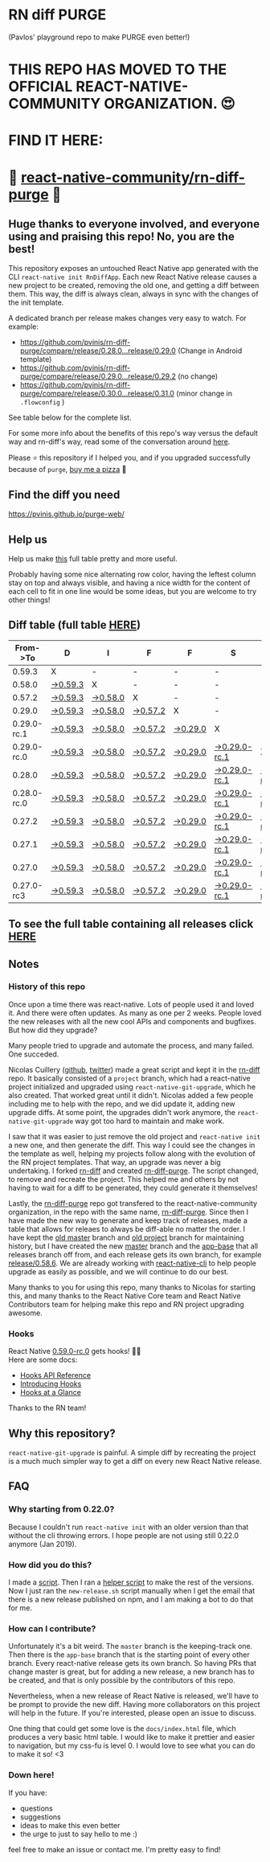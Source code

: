 # RN diff PURGE
(Pavlos' playground repo to make PURGE even better!)

# THIS REPO HAS MOVED TO THE OFFICIAL REACT-NATIVE-COMMUNITY ORGANIZATION. 😍
# FIND IT HERE:  
# 💪 [react-native-community/rn-diff-purge](https://github.com/react-native-community/rn-diff-purge) 🎉
## Huge thanks to everyone involved, and everyone using and praising this repo! No, you are the best!

This repository exposes an untouched React Native app generated with the CLI
`react-native init RnDiffApp`. Each new React Native release causes a new project to be created, removing the old one, and getting a diff between them. This way, the diff is always clean, always in sync with the changes of the init template.

A dedicated branch per release makes changes very easy
to watch. For example:

* https://github.com/pvinis/rn-diff-purge/compare/release/0.28.0...release/0.29.0
(Change in Android template)
* https://github.com/pvinis/rn-diff-purge/compare/release/0.29.0...release/0.29.2
(no change)
* https://github.com/pvinis/rn-diff-purge/compare/release/0.30.0...release/0.31.0
(minor change in `.flowconfig` )

See table below for the complete list.

For some more info about the benefits of this repo's way versus the default way and rn-diff's way, read some of the conversation around [here](https://github.com/react-native-community/discussions-and-proposals/issues/68#issuecomment-452227478).

Please :star: this repository if I helped you, and if you upgraded successfully because of `purge`, [buy me a pizza](https://www.buymeacoffee.com/DGWwHVZ4s) :pizza:

## Find the diff you need
https://pvinis.github.io/purge-web/

## Help us
Help us make [this](https://pvinis.github.io/rn-diff-purge) full table pretty and more useful.

Probably having some nice alternating row color, having the leftest column stay on top and always visible, and having a nice width for the content of each cell to fit in one line would be some ideas, but you are welcome to try other things!

## Diff table (full table [HERE](https://pvinis.github.io/rn-diff-purge))

| From->To    | D                                                                                               | I                                                                                               | F                                                                                               | F                                                                                               | S                                                                                                         |                                                                                                           | =                                                                                               | =                                                                                                        |                                                                                                | F                                                                                              | U                                                                                              | N   |
| ----------- | ----------------------------------------------------------------------------------------------- | ----------------------------------------------------------------------------------------------- | ----------------------------------------------------------------------------------------------- | ----------------------------------------------------------------------------------------------- | --------------------------------------------------------------------------------------------------------- | --------------------------------------------------------------------------------------------------------- | ----------------------------------------------------------------------------------------------- | -------------------------------------------------------------------------------------------------------- | ---------------------------------------------------------------------------------------------- | ---------------------------------------------------------------------------------------------- | ---------------------------------------------------------------------------------------------- | --- |
| 0.59.3      | X                                                                                               | -                                                                                               | -                                                                                               | -                                                                                               | -                                                                                                         | -                                                                                                         | -                                                                                               | -                                                                                                        | -                                                                                              | -                                                                                              | -                                                                                              | -   |
| 0.58.0      | [->0.59.3](https://github.com/pvinis/rn-diff-purge/compare/release/0.58.0..release/0.59.3)      | X                                                                                               | -                                                                                               | -                                                                                               | -                                                                                                         | -                                                                                                         | -                                                                                               | -                                                                                                        | -                                                                                              | -                                                                                              | -                                                                                              | -   |
| 0.57.2      | [->0.59.3](https://github.com/pvinis/rn-diff-purge/compare/release/0.57.2..release/0.59.3)      | [->0.58.0](https://github.com/pvinis/rn-diff-purge/compare/release/0.57.2..release/0.58.0)      | X                                                                                               | -                                                                                               | -                                                                                                         | -                                                                                                         | -                                                                                               | -                                                                                                        | -                                                                                              | -                                                                                              | -                                                                                              | -   |
| 0.29.0      | [->0.59.3](https://github.com/pvinis/rn-diff-purge/compare/release/0.29.0..release/0.59.3)      | [->0.58.0](https://github.com/pvinis/rn-diff-purge/compare/release/0.29.0..release/0.58.0)      | [->0.57.2](https://github.com/pvinis/rn-diff-purge/compare/release/0.29.0..release/0.57.2)      | X                                                                                               | -                                                                                                         | -                                                                                                         | -                                                                                               | -                                                                                                        | -                                                                                              | -                                                                                              | -                                                                                              | -   |
| 0.29.0-rc.1 | [->0.59.3](https://github.com/pvinis/rn-diff-purge/compare/release/0.29.0-rc.1..release/0.59.3) | [->0.58.0](https://github.com/pvinis/rn-diff-purge/compare/release/0.29.0-rc.1..release/0.58.0) | [->0.57.2](https://github.com/pvinis/rn-diff-purge/compare/release/0.29.0-rc.1..release/0.57.2) | [->0.29.0](https://github.com/pvinis/rn-diff-purge/compare/release/0.29.0-rc.1..release/0.29.0) | X                                                                                                         | -                                                                                                         | -                                                                                               | -                                                                                                        | -                                                                                              | -                                                                                              | -                                                                                              | -   |
| 0.29.0-rc.0 | [->0.59.3](https://github.com/pvinis/rn-diff-purge/compare/release/0.29.0-rc.0..release/0.59.3) | [->0.58.0](https://github.com/pvinis/rn-diff-purge/compare/release/0.29.0-rc.0..release/0.58.0) | [->0.57.2](https://github.com/pvinis/rn-diff-purge/compare/release/0.29.0-rc.0..release/0.57.2) | [->0.29.0](https://github.com/pvinis/rn-diff-purge/compare/release/0.29.0-rc.0..release/0.29.0) | [->0.29.0-rc.1](https://github.com/pvinis/rn-diff-purge/compare/release/0.29.0-rc.0..release/0.29.0-rc.1) | X                                                                                                         | -                                                                                               | -                                                                                                        | -                                                                                              | -                                                                                              | -                                                                                              | -   |
| 0.28.0      | [->0.59.3](https://github.com/pvinis/rn-diff-purge/compare/release/0.28.0..release/0.59.3)      | [->0.58.0](https://github.com/pvinis/rn-diff-purge/compare/release/0.28.0..release/0.58.0)      | [->0.57.2](https://github.com/pvinis/rn-diff-purge/compare/release/0.28.0..release/0.57.2)      | [->0.29.0](https://github.com/pvinis/rn-diff-purge/compare/release/0.28.0..release/0.29.0)      | [->0.29.0-rc.1](https://github.com/pvinis/rn-diff-purge/compare/release/0.28.0..release/0.29.0-rc.1)      | [->0.29.0-rc.0](https://github.com/pvinis/rn-diff-purge/compare/release/0.28.0..release/0.29.0-rc.0)      | X                                                                                               | -                                                                                                        | -                                                                                              | -                                                                                              | -                                                                                              | -   |
| 0.28.0-rc.0 | [->0.59.3](https://github.com/pvinis/rn-diff-purge/compare/release/0.28.0-rc.0..release/0.59.3) | [->0.58.0](https://github.com/pvinis/rn-diff-purge/compare/release/0.28.0-rc.0..release/0.58.0) | [->0.57.2](https://github.com/pvinis/rn-diff-purge/compare/release/0.28.0-rc.0..release/0.57.2) | [->0.29.0](https://github.com/pvinis/rn-diff-purge/compare/release/0.28.0-rc.0..release/0.29.0) | [->0.29.0-rc.1](https://github.com/pvinis/rn-diff-purge/compare/release/0.28.0-rc.0..release/0.29.0-rc.1) | [->0.29.0-rc.0](https://github.com/pvinis/rn-diff-purge/compare/release/0.28.0-rc.0..release/0.29.0-rc.0) | [->0.28.0](https://github.com/pvinis/rn-diff-purge/compare/release/0.28.0-rc.0..release/0.28.0) | X                                                                                                        | -                                                                                              | -                                                                                              | -                                                                                              | -   |
| 0.27.2      | [->0.59.3](https://github.com/pvinis/rn-diff-purge/compare/release/0.27.2..release/0.59.3)      | [->0.58.0](https://github.com/pvinis/rn-diff-purge/compare/release/0.27.2..release/0.58.0)      | [->0.57.2](https://github.com/pvinis/rn-diff-purge/compare/release/0.27.2..release/0.57.2)      | [->0.29.0](https://github.com/pvinis/rn-diff-purge/compare/release/0.27.2..release/0.29.0)      | [->0.29.0-rc.1](https://github.com/pvinis/rn-diff-purge/compare/release/0.27.2..release/0.29.0-rc.1)      | [->0.29.0-rc.0](https://github.com/pvinis/rn-diff-purge/compare/release/0.27.2..release/0.29.0-rc.0)      | [->0.28.0](https://github.com/pvinis/rn-diff-purge/compare/release/0.27.2..release/0.28.0)      | [->0.28.0-rc.0](https://github.com/pvinis/rn-diff-purge/compare/release/0.27.2..release/0.28.0-rc.0)     | X                                                                                              | -                                                                                              | -                                                                                              | -   |
| 0.27.1      | [->0.59.3](https://github.com/pvinis/rn-diff-purge/compare/release/0.27.1..release/0.59.3)      | [->0.58.0](https://github.com/pvinis/rn-diff-purge/compare/release/0.27.1..release/0.58.0)      | [->0.57.2](https://github.com/pvinis/rn-diff-purge/compare/release/0.27.1..release/0.57.2)      | [->0.29.0](https://github.com/pvinis/rn-diff-purge/compare/release/0.27.1..release/0.29.0)      | [->0.29.0-rc.1](https://github.com/pvinis/rn-diff-purge/compare/release/0.27.1..release/0.29.0-rc.1)      | [->0.29.0-rc.0](https://github.com/pvinis/rn-diff-purge/compare/release/0.27.1..release/0.29.0-rc.0)      | [->0.28.0](https://github.com/pvinis/rn-diff-purge/compare/release/0.27.1..release/0.28.0)      | [->0.28.0-rc.0](https://github.com/pvinis/rn-diff-purge/compare/release/0.27.1..release/0.28.0-rc.0)     | [->0.27.2](https://github.com/pvinis/rn-diff-purge/compare/release/0.27.1..release/0.27.2)     | X                                                                                              | -                                                                                              | -   |
| 0.27.0      | [->0.59.3](https://github.com/pvinis/rn-diff-purge/compare/release/0.27.0..release/0.59.3)      | [->0.58.0](https://github.com/pvinis/rn-diff-purge/compare/release/0.27.0..release/0.58.0)      | [->0.57.2](https://github.com/pvinis/rn-diff-purge/compare/release/0.27.0..release/0.57.2)      | [->0.29.0](https://github.com/pvinis/rn-diff-purge/compare/release/0.27.0..release/0.29.0)      | [->0.29.0-rc.1](https://github.com/pvinis/rn-diff-purge/compare/release/0.27.0..release/0.29.0-rc.1)      | [->0.29.0-rc.0](https://github.com/pvinis/rn-diff-purge/compare/release/0.27.0..release/0.29.0-rc.0)      | [->0.28.0](https://github.com/pvinis/rn-diff-purge/compare/release/0.27.0..release/0.28.0)      | [->0.28.0-rc.0](https://github.com/pvinis/rn-diff-purge/compare/release/0.27.0..release/0.28.0-rc.0)     | [->0.27.2](https://github.com/pvinis/rn-diff-purge/compare/release/0.27.0..release/0.27.2)     | [->0.27.1](https://github.com/pvinis/rn-diff-purge/compare/release/0.27.0..release/0.27.1)     | X                                                                                              | -   |
| 0.27.0-rc3  | [->0.59.3](https://github.com/pvinis/rn-diff-purge/compare/release/0.27.0-rc3..release/0.59.3)  | [->0.58.0](https://github.com/pvinis/rn-diff-purge/compare/release/0.27.0-rc3..release/0.58.0)  | [->0.57.2](https://github.com/pvinis/rn-diff-purge/compare/release/0.27.0-rc3..release/0.57.2)  | [->0.29.0](https://github.com/pvinis/rn-diff-purge/compare/release/0.27.0-rc3..release/0.29.0)  | [->0.29.0-rc.1](https://github.com/pvinis/rn-diff-purge/compare/release/0.27.0-rc3..release/0.29.0-rc.1)  | [->0.29.0-rc.0](https://github.com/pvinis/rn-diff-purge/compare/release/0.27.0-rc3..release/0.29.0-rc.0)  | [->0.28.0](https://github.com/pvinis/rn-diff-purge/compare/release/0.27.0-rc3..release/0.28.0)  | [->0.28.0-rc.0](https://github.com/pvinis/rn-diff-purge/compare/release/0.27.0-rc3..release/0.28.0-rc.0) | [->0.27.2](https://github.com/pvinis/rn-diff-purge/compare/release/0.27.0-rc3..release/0.27.2) | [->0.27.1](https://github.com/pvinis/rn-diff-purge/compare/release/0.27.0-rc3..release/0.27.1) | [->0.27.0](https://github.com/pvinis/rn-diff-purge/compare/release/0.27.0-rc3..release/0.27.0) | X   |

## To see the full table containing all releases click [HERE](https://pvinis.github.io/rn-diff-purge)

## Notes

### History of this repo

Once upon a time there was react-native. Lots of people used it and loved it. And there were often updates. As many as one per 2 weeks. People loved the new releases with all the new cool APIs and components and bugfixes. But how did they upgrade?

Many people tried to upgrade and automate the process, and many failed. One succeded.

Nicolas Cuillery ([github](https://github.com/ncuillery), [twitter](https://twitter.com/ncuillery)) made a great script and kept it in the [rn-diff](https://github.com/ncuillery/rn-diff) repo. It basically consisted of a `project` branch, which had a react-native project initialized and upgraded using `react-native-git-upgrade`, which he also created. That worked great until it didn't. Nicolas added a few people including me to help with the repo, and we did update it, adding new upgrade diffs. At some point, the upgrades didn't work anymore, the `react-native-git-upgrade` way got too hard to maintain and make work.

I saw that it was easier to just remove the old project and `react-native init` a new one, and then generate the diff. This way I could see the changes in the template as well, helping my projects follow along with the evolution of the RN project templates. That way, an upgrade was never a big undertaking. I forked [rn-diff](https://github.com/ncuillery/rn-diff) and created [rn-diff-purge](https://github.com/pvinis/rn-diff-purge). The script changed, to remove and recreate the project. This helped me and others by not having to wait for a diff to be generated, they could generate it themselves!

Lastly, the [rn-diff-purge](https://github.com/pvinis/rn-diff-purge) repo got transfered to the react-native-community organization, in the repo with the same name, [rn-diff-purge](https://github.com/react-native-community/rn-diff-purge). Since then I have made the new way to generate and keep track of releases, made a table that allows for releaes to always be diff-able no matter the order. I have kept the [old master](https://github.com/pvinis/rn-diff-purge/tree/old/master) branch and [old project](https://github.com/pvinis/rn-diff-purge/tree/old/project) branch for maintaining history, but I have created the new [master](https://github.com/pvinis/rn-diff-purge/tree/master) branch and the [app-base](https://github.com/pvinis/rn-diff-purge/tree/app-base) that all releases branch off from, and each release gets its own branch, for example [release/0.58.6](https://github.com/pvinis/rn-diff-purge/tree/release/0.58.6). We are already working with [react-native-cli](https://github.com/react-native-community/react-native-cli) to help people upgrade as easily as possible, and we will continue to do our best.

Many thanks to you for using this repo, many thanks to Nicolas for starting this, and many thanks to the React Native Core team and React Native Contributors team for helping make this repo and RN project upgrading awesome.

### Hooks
React Native [0.59.0-rc.0](https://github.com/pvinis/rn-diff-purge#version-changes) gets hooks! 🎉🥳  
Here are some docs:
- [Hooks API Reference](https://reactjs.org/docs/hooks-reference.html)
- [Introducing Hooks](https://reactjs.org/docs/hooks-intro.html)
- [Hooks at a Glance](https://reactjs.org/docs/hooks-overview.html)

Thanks to the RN team!

## Why this repository?
`react-native-git-upgrade` is painful. A simple diff by recreating the project is a much much simpler way to get a diff on every new React Native release.

## FAQ

### Why starting from 0.22.0?

Because I couldn't run `react-native init` with an older version than that without the cli throwing errors. I hope people are not using still 0.22.0 anymore (Jan 2019).

### How did you do this?

I made a [script](https://github.com/pvinis/rn-diff-purge/blob/master/new-release.sh). Then I ran a [helper script](https://github.com/pvinis/rn-diff-purge/blob/master/new-release.sh) to make the rest of the versions.
Now I just ran the `new-release.sh` script manually when I get the email that there is a new release published on npm, and I am making a bot to do that for me.

### How can I contribute?

Unfortunately it's a bit weird. The `master` branch is the keeping-track one. Then there is the `app-base` branch that is the starting point of every other branch. Every react-native release gets its own branch. So having PRs that change master is great, but for adding a new release, a new branch has to be created, and that is only possible by the contributors of this repo.

Nevertheless, when a new release of React Native is released, we'll have to be prompt to provide
the new diff. Having more collaborators on this project will help in the future. If you're interested, please open an issue to discuss.

One thing that could get some love is the `docs/index.html` file, which produces a very basic html table. I would like to make it prettier and easier to navigation, but my css-fu is level 0. I would love to see what you can do to make it so! <3

### Down here!

If you have: 
- questions
- suggestions
- ideas to make this even better
- the urge to just to say hello to me :)

feel free to make an issue or contact me. I'm pretty easy to find!
